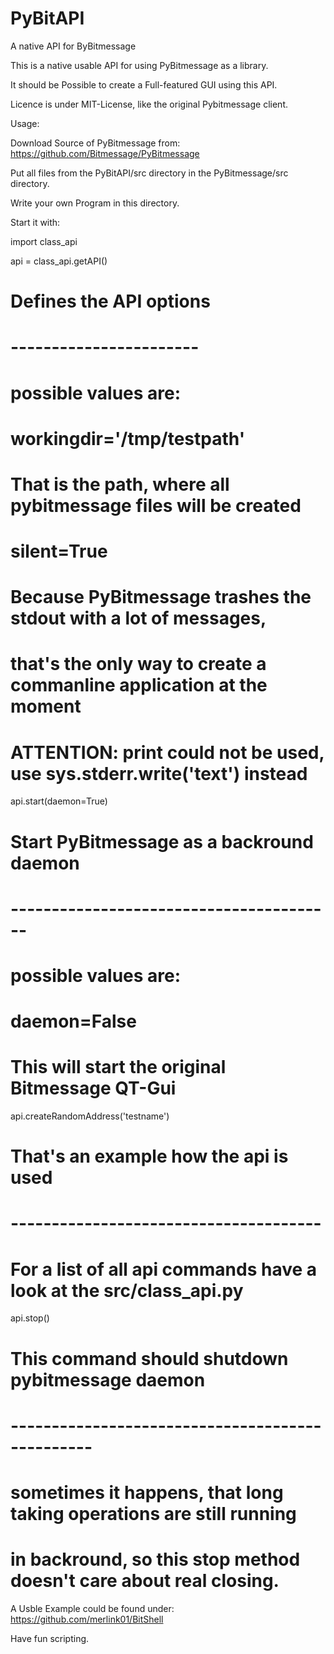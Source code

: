 PyBitAPI
========

A native API for ByBitmessage


This is a native usable API for using PyBitmessage as a library.

It should be Possible to create a Full-featured GUI using this API.

Licence is under MIT-License, like the original Pybitmessage client.


Usage:

Download Source of PyBitmessage from: 
https://github.com/Bitmessage/PyBitmessage

Put all files from the PyBitAPI/src directory in the PyBitmessage/src directory.

Write your own Program in this directory.

Start it with:

import class_api

api = class_api.getAPI()

# Defines the API options
# -----------------------
# possible values are: 
# workingdir='/tmp/testpath'
# That is the path, where all pybitmessage files will be created
# silent=True
# Because PyBitmessage trashes the stdout with a lot of messages,
# that's the only way to create a commanline application at the moment
# ATTENTION: print could not be used, use sys.stderr.write('text') instead

api.start(daemon=True)

# Start PyBitmessage as a backround daemon
# ----------------------------------------
# possible values are:
# daemon=False
# This will start the original Bitmessage QT-Gui

api.createRandomAddress('testname')

# That's an example how the api is used
# --------------------------------------
# For a list of all api commands have a look at the src/class_api.py

api.stop()

# This command should shutdown pybitmessage daemon
# ------------------------------------------------
# sometimes it happens, that long taking operations are still running
# in backround, so this stop method doesn't care about real closing.

A Usble Example could be found under:
https://github.com/merlink01/BitShell

Have fun scripting.
